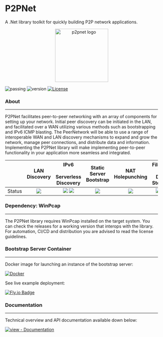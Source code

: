 ﻿# P2PNet

A .Net library toolkit for quickly building P2P network applications.

<p align="center">
    <img src="https://github.com/realChrisDeBon/P2PNet/assets/97779307/36f3441a-2905-476e-ac6a-c5fa8a9112b0" width="175" height="175" alt="p2pnet logo">
</p>

![passing](https://github.com/realChrisDeBon/P2PNet/actions/workflows/dotnet.yml/badge.svg) ![version](https://img.shields.io/badge/Version-.Net_9-purple) [![License](https://img.shields.io/badge/License-MIT-blue)](https://github.com/realChrisDeBon/P2PNet/blob/main/LICENSE)

### About

---

P2PNet facilitates peer-to-peer networking with an array of components for setting up your network. Initial peer discovery can be initiated in the LAN, and facilitated over a WAN utilizing various methods such as bootstrapping and IPv6 ICMP blasting. The PeerNetwork will be able to use a range of interoperable WAN and LAN discovery mechanisms to expand and grow the network, manage peer connections, and distribute data and information. Implementing the P2PNet library will make implementing peer-to-peer functionality in your application more seamless and integrated.


|        |                                                LAN Discovery                                                |                                                                                        IPv6<br /><br /> Serverless Discovery                                                                                        |                                      Static<br /> Server Bootstrap                                      |                                                 NAT Holepunching                                                 |                                                                                          File and<br /><br />Data Storage                                                                                          |
| -------- | :------------------------------------------------------------------------------------------------------------: | :-------------------------------------------------------------------------------------------------------------------------------------------------------------------------------------------------------------------: | :--------------------------------------------------------------------------------------------------------: | :----------------------------------------------------------------------------------------------------------------: | :------------------------------------------------------------------------------------------------------------------------------------------------------------------------------------------------------------------: |
| Status | ![](https://custom-icon-badges.demolab.com/badge/stable-darkgreen.svg?logo=check-circle&logoSource=octicons) | ![](https://custom-icon-badges.demolab.com/badge/working-darkgreen.svg?logo=check-circle&logoSource=octicons)  ![](https://custom-icon-badges.demolab.com/badge/some--bugs-orange.svg?logo=bug&logoSource=octicons) | ![](https://custom-icon-badges.demolab.com/badge/in--progress-yellow.svg?logo=alert&logoSource=octicons) | ![](https://custom-icon-badges.demolab.com/badge/not--implemented-red.svg?logo=circle-slash&logoSource=octicons) | ![](https://custom-icon-badges.demolab.com/badge/working-darkgreen.svg?logo=check-circle&logoSource=octicons) ![](https://custom-icon-badges.demolab.com/badge/some--bugs-orange.svg?logo=bug&logoSource=octicons) |

### Dependency: WinPcap

---

The P2PNet library requires WinPcap installed on the target system. You can check the releases for a working version that interops with the library. For automation, CI/CD and distribution you are advised to read the license guidelines.

### Bootstrap Server Container

---

Docker image for launching an instance of the bootstrap server:

[![Docker](https://img.shields.io/badge/docker-%230db7ed.svg?style=for-the-badge&logo=docker&logoColor=white)](http://ghcr.io/realchrisdebon/p2pnet/p2pbootstrap)

See live example deployment:

[![Fly.io Badge](https://img.shields.io/badge/Fly.io-24175B?logo=flydotio&logoColor=fff&style=for-the-badge)](https://p2pbootstrap.fly.dev/)

### Documentation

---

Technical overview and API documentation available down below:

[![view - Documentation](https://img.shields.io/badge/view-Documentation-blue?style=for-the-badge)](https://p2pnetsuite.github.io/P2PNet/)

